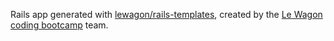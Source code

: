 Rails app generated with [lewagon/rails-templates](https://github.com/lewagon/rails-templates), created by the [Le Wagon coding bootcamp](https://www.lewagon.com) team.
<!-- test to fix an error -->

